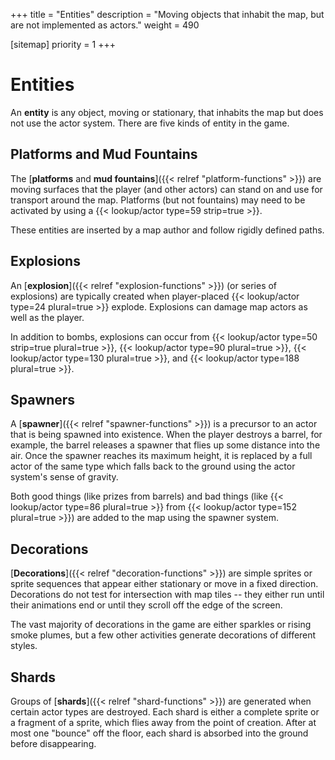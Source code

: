 +++
title = "Entities"
description = "Moving objects that inhabit the map, but are not implemented as actors."
weight = 490

[sitemap]
priority = 1
+++

# Entities

An **entity** is any object, moving or stationary, that inhabits the map but does not use the actor system. There are five kinds of entity in the game.

## Platforms and Mud Fountains

The [**platforms** and **mud fountains**]({{< relref "platform-functions" >}}) are moving surfaces that the player (and other actors) can stand on and use for transport around the map. Platforms (but not fountains) may need to be activated by using a {{< lookup/actor type=59 strip=true >}}.

These entities are inserted by a map author and follow rigidly defined paths.

## Explosions

An [**explosion**]({{< relref "explosion-functions" >}}) (or series of explosions) are typically created when player-placed {{< lookup/actor type=24 plural=true >}} explode. Explosions can damage map actors as well as the player.

In addition to bombs, explosions can occur from {{< lookup/actor type=50 strip=true plural=true >}}, {{< lookup/actor type=90 plural=true >}}, {{< lookup/actor type=130 plural=true >}}, and  {{< lookup/actor type=188 plural=true >}}.

## Spawners

A [**spawner**]({{< relref "spawner-functions" >}}) is a precursor to an actor that is being spawned into existence. When the player destroys a barrel, for example, the barrel releases a spawner that flies up some distance into the air. Once the spawner reaches its maximum height, it is replaced by a full actor of the same type which falls back to the ground using the actor system's sense of gravity.

Both good things (like prizes from barrels) and bad things (like {{< lookup/actor type=86 plural=true >}} from {{< lookup/actor type=152 plural=true >}}) are added to the map using the spawner system.

## Decorations

[**Decorations**]({{< relref "decoration-functions" >}}) are simple sprites or sprite sequences that appear either stationary or move in a fixed direction. Decorations do not test for intersection with map tiles -- they either run until their animations end or until they scroll off the edge of the screen.

The vast majority of decorations in the game are either sparkles or rising smoke plumes, but a few other activities generate decorations of different styles.

## Shards

Groups of [**shards**]({{< relref "shard-functions" >}}) are generated when certain actor types are destroyed. Each shard is either a complete sprite or a fragment of a sprite, which flies away from the point of creation. After at most one "bounce" off the floor, each shard is absorbed into the ground before disappearing.
